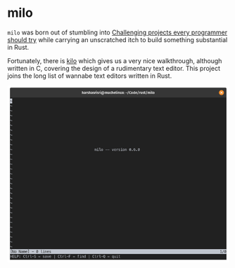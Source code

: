 # milo

`milo` was born out of stumbling into [Challenging projects every programmer should try](https://web.eecs.utk.edu/~azh/blog/challengingprojects.html) while carrying an unscratched itch to build something substantial in Rust. 

Fortunately, there is [kilo](https://viewsourcecode.org/snaptoken/kilo/index.html) which gives us a very nice walkthrough, although written in C, covering the design of a rudimentary text editor. This project joins the long list of wannabe text editors written in Rust.

![Screenshot](screenshot.png)
